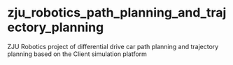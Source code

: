 # zju_robotics_path_planning_and_trajectory_planning
ZJU Robotics project of differential drive car path planning and trajectory planning based on the Client simulation platform
